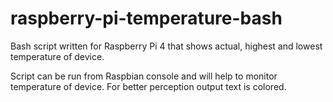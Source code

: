 # raspberry-pi-temperature-bash
Bash script written for Raspberry Pi 4 that shows actual, highest and lowest temperature of device.

Script can be run from Raspbian console and will help to monitor temperature of device.
For better perception output text is colored.
